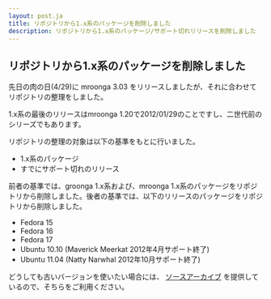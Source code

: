 ```yaml
---
layout: post.ja
title: リポジトリから1.x系のパッケージを削除しました
description: リポジトリから1.x系のパッケージ/サポート切れリリースを削除しました
---
```

## リポジトリから1.x系のパッケージを削除しました

先日の肉の日(4/29)に mroonga 3.03
をリリースしましたが、それに合わせてリポジトリの整理をしました。

1.x系の最後のリリースはmroonga
1.20で2012/01/29のことですし、二世代前のシリーズでもあります。

リポジトリの整理の対象は以下の基準をもとに行いました。

-   1.x系のパッケージ
-   すでにサポート切れのリリース

前者の基準では、groonga 1.x系および、mroonga
1.x系のパッケージをリポジトリから削除しました。後者の基準では、以下のリリースのパッケージをリポジトリから削除しました。

-   Fedora 15
-   Fedora 16
-   Fedora 17
-   Ubuntu 10.10 (Maverick Meerkat 2012年4月サポート終了)
-   Ubuntu 11.04 (Natty Narwhal 2012年10月サポート終了)

どうしても古いバージョンを使いたい場合には、
[ソースアーカイブ](http://packages.groonga.org/source/mroonga/)
を提供しているので、そちらをご利用ください。

